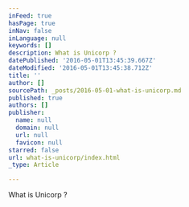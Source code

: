 ```yaml
---
inFeed: true
hasPage: true
inNav: false
inLanguage: null
keywords: []
description: What is Unicorp ?
datePublished: '2016-05-01T13:45:39.667Z'
dateModified: '2016-05-01T13:45:38.712Z'
title: ''
author: []
sourcePath: _posts/2016-05-01-what-is-unicorp.md
published: true
authors: []
publisher:
  name: null
  domain: null
  url: null
  favicon: null
starred: false
url: what-is-unicorp/index.html
_type: Article

---
```

What is Unicorp ?